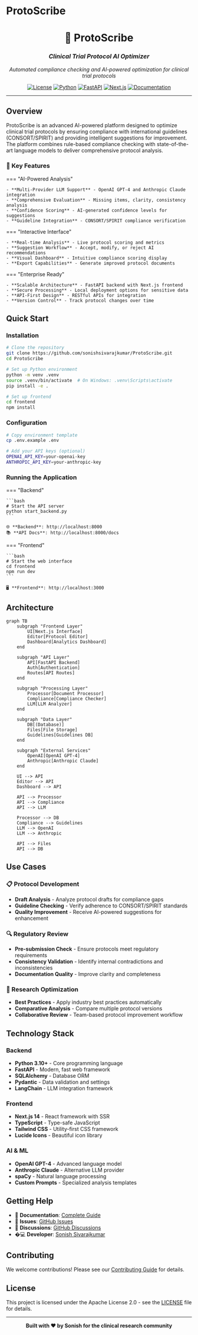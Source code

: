 # ProtoScribe

<div align="center">
  
  # 🧬 ProtoScribe
  ### *Clinical Trial Protocol AI Optimizer*
  
  *Automated compliance checking and AI-powered optimization for clinical trial protocols*
  
  [![License](https://img.shields.io/badge/license-Apache%202.0-blue.svg)](https://github.com/sonishsivarajkumar/ProtoScribe/blob/main/LICENSE)
  [![Python](https://img.shields.io/badge/python-3.10+-blue.svg)](https://python.org)
  [![FastAPI](https://img.shields.io/badge/FastAPI-0.104+-green.svg)](https://fastapi.tiangolo.com)
  [![Next.js](https://img.shields.io/badge/Next.js-14+-black.svg)](https://nextjs.org)
  [![Documentation](https://img.shields.io/badge/docs-MkDocs-blue.svg)](https://sonishsivarajkumar.github.io/ProtoScribe)
</div>

---

## Overview

ProtoScribe is an advanced AI-powered platform designed to optimize clinical trial protocols by ensuring compliance with international guidelines (CONSORT/SPIRIT) and providing intelligent suggestions for improvement. The platform combines rule-based compliance checking with state-of-the-art language models to deliver comprehensive protocol analysis.

### 🎯 Key Features

=== "AI-Powered Analysis"

    - **Multi-Provider LLM Support** - OpenAI GPT-4 and Anthropic Claude integration
    - **Comprehensive Evaluation** - Missing items, clarity, consistency analysis
    - **Confidence Scoring** - AI-generated confidence levels for suggestions
    - **Guideline Integration** - CONSORT/SPIRIT compliance verification

=== "Interactive Interface"

    - **Real-time Analysis** - Live protocol scoring and metrics
    - **Suggestion Workflow** - Accept, modify, or reject AI recommendations
    - **Visual Dashboard** - Intuitive compliance scoring display
    - **Export Capabilities** - Generate improved protocol documents

=== "Enterprise Ready"

    - **Scalable Architecture** - FastAPI backend with Next.js frontend
    - **Secure Processing** - Local deployment options for sensitive data
    - **API-First Design** - RESTful APIs for integration
    - **Version Control** - Track protocol changes over time

## Quick Start

### Installation

```bash
# Clone the repository
git clone https://github.com/sonishsivarajkumar/ProtoScribe.git
cd ProtoScribe

# Set up Python environment
python -m venv .venv
source .venv/bin/activate  # On Windows: .venv\Scripts\activate
pip install -e .

# Set up frontend
cd frontend
npm install
```

### Configuration

```bash
# Copy environment template
cp .env.example .env

# Add your API keys (optional)
OPENAI_API_KEY=your-openai-key
ANTHROPIC_API_KEY=your-anthropic-key
```

### Running the Application

=== "Backend"

    ```bash
    # Start the API server
    python start_backend.py
    ```
    
    🌐 **Backend**: http://localhost:8000  
    📚 **API Docs**: http://localhost:8000/docs

=== "Frontend"

    ```bash
    # Start the web interface
    cd frontend
    npm run dev
    ```
    
    🖥️ **Frontend**: http://localhost:3000

## Architecture

```mermaid
graph TB
    subgraph "Frontend Layer"
        UI[Next.js Interface]
        Editor[Protocol Editor]
        Dashboard[Analytics Dashboard]
    end
    
    subgraph "API Layer"
        API[FastAPI Backend]
        Auth[Authentication]
        Routes[API Routes]
    end
    
    subgraph "Processing Layer"
        Processor[Document Processor]
        Compliance[Compliance Checker]
        LLM[LLM Analyzer]
    end
    
    subgraph "Data Layer"
        DB[(Database)]
        Files[File Storage]
        Guidelines[Guidelines DB]
    end
    
    subgraph "External Services"
        OpenAI[OpenAI GPT-4]
        Anthropic[Anthropic Claude]
    end
    
    UI --> API
    Editor --> API
    Dashboard --> API
    
    API --> Processor
    API --> Compliance
    API --> LLM
    
    Processor --> DB
    Compliance --> Guidelines
    LLM --> OpenAI
    LLM --> Anthropic
    
    API --> Files
    API --> DB
```

## Use Cases

### 📋 Protocol Development
- **Draft Analysis** - Analyze protocol drafts for compliance gaps
- **Guideline Checking** - Verify adherence to CONSORT/SPIRIT standards
- **Quality Improvement** - Receive AI-powered suggestions for enhancement

### 🔍 Regulatory Review
- **Pre-submission Check** - Ensure protocols meet regulatory requirements
- **Consistency Validation** - Identify internal contradictions and inconsistencies
- **Documentation Quality** - Improve clarity and completeness

### 🎯 Research Optimization
- **Best Practices** - Apply industry best practices automatically
- **Comparative Analysis** - Compare multiple protocol versions
- **Collaborative Review** - Team-based protocol improvement workflow

## Technology Stack

### Backend
- **Python 3.10+** - Core programming language
- **FastAPI** - Modern, fast web framework
- **SQLAlchemy** - Database ORM
- **Pydantic** - Data validation and settings
- **LangChain** - LLM integration framework

### Frontend
- **Next.js 14** - React framework with SSR
- **TypeScript** - Type-safe JavaScript
- **Tailwind CSS** - Utility-first CSS framework
- **Lucide Icons** - Beautiful icon library

### AI & ML
- **OpenAI GPT-4** - Advanced language model
- **Anthropic Claude** - Alternative LLM provider
- **spaCy** - Natural language processing
- **Custom Prompts** - Specialized analysis templates

## Getting Help

- 📖 **Documentation**: [Complete Guide](https://sonishsivarajkumar.github.io/ProtoScribe)
- 🐛 **Issues**: [GitHub Issues](https://github.com/sonishsivarajkumar/ProtoScribe/issues)
- 💬 **Discussions**: [GitHub Discussions](https://github.com/sonishsivarajkumar/ProtoScribe/discussions)
- �‍💻 **Developer**: [Sonish Sivarajkumar](https://github.com/sonishsivarajkumar)

## Contributing

We welcome contributions! Please see our [Contributing Guide](contributing/development-setup.md) for details.

## License

This project is licensed under the Apache License 2.0 - see the [LICENSE](about/license.md) file for details.

---

<div align="center">
  <strong>Built with ❤️ by Sonish for the clinical research community</strong>
</div>
